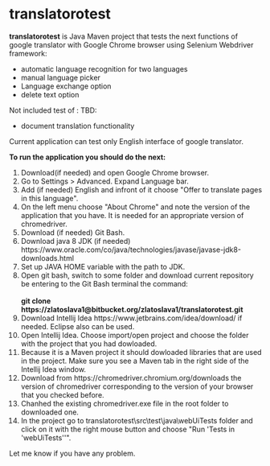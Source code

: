 # translatorotest
<b>translatorotest</b> is Java Maven project that tests the next functions of google translator with Google Chrome browser using Selenium Webdriver framework:
<ul type="disc"> 
  <li>automatic language recognition for two languages</li>
  <li>manual language picker</li>
  <li>Language exchange option</li>
  <li>delete text option</li>
</ul>

Not included test of :
TBD: 
<ul type="disc"> 
<li>document translation functionality</li>
</ul> 

Current application can test only English interface of google translator.

<b>To run the application you should do the next: </b>
<ol>
  <li> Download(if needed) and open  Google Chrome browser.  </li>
  <li> Go to Settings > Advanced. Expand Language bar. </li>
  <li> Add (if needed) English and infront of it choose "Offer to translate pages in this language". </li>
  <li> On the left menu choose "About Chrome" and note the version of the application that you have. It is needed for an appropriate version of chromedriver. </li>
  <li> Download (if needed) Git Bash.</li>
  <li> Download java 8 JDK (if needed) https://www.oracle.com/co/java/technologies/javase/javase-jdk8-downloads.html</li>
  <li> Set up JAVA HOME variable with the path to JDK. </li>
  <li> Open git bash, switch to some folder and download current repository be entering to the Git Bash terminal the command: </li>
    <br> <b>git clone https://zlatoslava1@bitbucket.org/zlatoslava1/translatorotest.git </b>
  <li> Download Intellij Idea https://www.jetbrains.com/idea/download/ if needed. Eclipse also can be used.</li>
  <li> Open Intellij Idea. Choose import/open project and choose the folder with the project that you had dowloaded. </li>
  <li> Because it is a Maven project it should dowloaded libraries that are used in the project. Make sure you see a Maven tab in the right side of the Intellij Idea window.</li>
  <li> Download from https://chromedriver.chromium.org/downloads the version of chromedriver corresponding to the version of your browser that you checked before. </li>
  <li> Chanhed the existing chromedriver.exe file in the root folder to downloaded one.
  <li> In the project go to translatorotest\src\test\java\webUiTests folder and click on it with the right mouse button and choose "Run 'Tests in 'webUiTests''".</li>
</ol>

Let me know if you have any problem.
